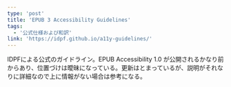 ```yaml
---
type: 'post'
title: 'EPUB 3 Accessibility Guidelines'
tags:
  - '公式仕様および和訳'
link: 'https://idpf.github.io/a11y-guidelines/'
---
```

IDPFによる公式のガイドライン。EPUB Accessibility 1.0 が公開されるかなり前からあり、位置づけは曖昧になっている。更新はとまっているが、説明がそれなりに詳細なので上に情報がない場合は参考になる。